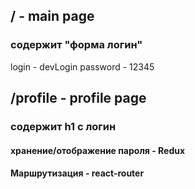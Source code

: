 ## / - main page
### содержит "форма логин"
login - devLogin
password - 12345


## /profile - profile page
### содержит h1 с логин


#### хранение/отображение пароля - Redux
#### Маршрутизация - react-router
